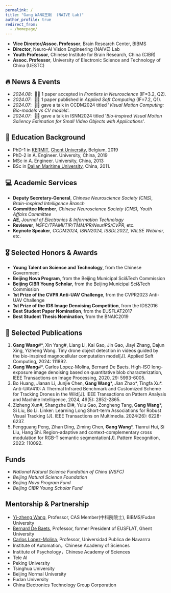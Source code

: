 ```yaml
---
permalink: /
title: "Gang WANG王剛  (NAIVE Lab)"
author_profile: true
redirect_from: 
  - /homepage/
---
```


* **Vice Director/Assoc. Professor**, Brain Research Center, BIBMS
* **Director**,                       Neuro-AI Vision Engineering (NAIVE) Lab
* **Youth Professor**,                Chinese Institute for Brain Research, China (CIBR)
* **Assoc. Professor**,               University of Electronic Science and Technology of China (UESTC)


🔥 News & Events
-
* *2024.08*: &nbsp;🎉🎉 1 paper accepted in *Frontiers in Neuroscience* (IF=3.2, Q2).
* *2024.07*: &nbsp;🎉🎉 1 paper published in *Applied Soft Computing* (IF=7.2, Q1).
* *2024.07*: &nbsp;🎉🎉 gave a talk in CCDM2024 titled '*Visual Motion Computing: Bio-models vs CV models*'.
* *2024.07*: &nbsp;🎉🎉 gave a talk in ISNN2024 titled '*Bio-inspired Visual Motion Saliency Estimation for Small Video Objects with Applications*'.


📖 Education Background
-
* PhD-1 in [KERMIT](https://kermit.ugent.be/ "KERMIT"), [Ghent University](https://en.wikipedia.org/wiki/Ghent_University), Belgium, 2019
* PhD-2 in A. Engineer. University, China, 2019
* MSc in A. Engineer. University, China, 2013
* BSc in [Dalian Maritime University](https://en.wikipedia.org/wiki/Dalian_Maritime_University), China, 2011.



💻 Academic Services
-
* **Deputy Secretary-General**, *Chinese Neuroscience Society (CNS), Brain-inspired Intelligence Branch*
* **Committee Member**, *Chinese Neuroscience Society (CNS), Youth Affairs Committee*
* **AE**, *Journal of Electronics & Information Technology*
* **Reviewer**, *NSFC/TPAMI/TIP/TMM/PR/NeurIPS/CVPR*, etc.
* **Keynote Speaker**, *CCDM2024, ISNN2024, ISSDL2022, VALSE Webinar,* etc.


🎖 Selected Honors & Awards
-
* **Young Talent on Science and Technology**, from the Chinese Government
* **Beijing Nova Program**, from the Beijing Municipal Sci&Tech Commission
* **Beijing CIBR Young Scholar**, from the Beijing Municipal Sci&Tech Commission
* **1st Prize of the CVPR Anti-UAV Challenge**,  from the CVPR2023 Anti-UAV Challenge
* **1st Prize of the IDS Image Denoising Competition**, from the IDS2016
* **Best Student Paper Nomination**, from the EUSFLAT2017
* **Best Student Thesis Nomination**, from the BNAIC2019

📝 Selected Publications
-
1. **Gang Wang**#*, Xin Yang#, Liang Li, Kai Gao, Jin Gao, Jiayi Zhang, Dajun Xing, Yizheng Wang. Tiny drone object detection in videos guided by the bio-inspired magnocellular computation model[J]. Applied Soft Computing, 2024: 111892.  
2. **Gang Wang**#*, Carlos Lopez-Molina, Bernard De Baets. High-ISO long-exposure image denoising based on quantitative blob characterization, IEEE Transactions on Image Processing, 2020, 29: 5993-6005.
3. Bo Huang, Jianan Li, Junjie Chen, **Gang Wang***, Jian Zhao*, Tingfa Xu*. Anti-UAV410: A Thermal Infrared Benchmark and Customized Scheme for Tracking Drones in the Wild[J]. IEEE Transactions on Pattern Analysis and Machine Intelligence, 2024, 46(5): 2852-2865.
4. Zizheng Xun#, Shangzhe Di#, Yulu Gao, Zongheng Tang, **Gang Wang***, Si Liu, Bo Li. Linker: Learning Long Short-term Associations for Robust Visual Tracking [J]. IEEE Transactions on Multimedia. 2024(26): 6228-6237.
5. Fengguang Peng, Zihan Ding, Ziming Chen, **Gang Wang***, Tianrui Hui, Si Liu, Hang Shi. Region-adaptive and context-complementary cross modulation for RGB-T semantic segmentation[J]. Pattern Recognition, 2023: 110092. 



Funds
-
* *National Natural Science Fundation of China (NSFC)*
* *Beijing Natural Science Foundation* 
* *Beijing Nova Program Fund*
* *Beijing CIBR Young Scholar Fund*


Mentorship & Partnership
-
* [Yi-zheng Wang](https://casad.cas.cn/ysxx2022/ysmd/smkx/202201/t20220111_4821762.html), Professor, CAS Member(中科院院士), BIBMS/Fudan University
* [Bernard De Baets](https://ai.ugent.be/people/BernardDeBaets.en.html), Professor, former President of EUSFLAT, Ghent University
* [Carlos Lopez-Molina](https://www.unavarra.es/pdi?uid=810097&dato=tutorias), Professor, Universidad Publica de Navarrra
* Institute of Automation，Chinese Academy of Sciences
* Institute of Psychology，Chinese Academy of Sciences
* Tele AI
* Peking University
* Tsinghua University
* Beijing Normal University
* Fudan University
* China Electronics Technology Group Corporation
